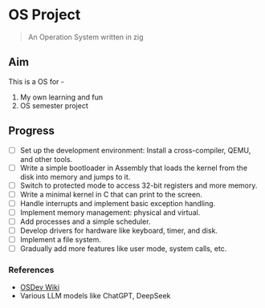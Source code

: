 # OS Project
> An Operation System written in zig

## Aim

This is a OS for -
1. My own learning and fun
2. OS semester project

## Progress
- [ ] Set up the development environment: Install a cross-compiler, QEMU, and other tools.
- [ ] Write a simple bootloader in Assembly that loads the kernel from the disk into memory and jumps to it.
- [ ] Switch to protected mode to access 32-bit registers and more memory.
- [ ] Write a minimal kernel in C that can print to the screen.
- [ ] Handle interrupts and implement basic exception handling.
- [ ] Implement memory management: physical and virtual.
- [ ] Add processes and a simple scheduler.
- [ ] Develop drivers for hardware like keyboard, timer, and disk.
- [ ] Implement a file system.
- [ ] Gradually add more features like user mode, system calls, etc.

### References
- [OSDev Wiki](https://wiki.osdev.org/)
- Various LLM models like ChatGPT, DeepSeek
<!-- - Maybe? [zig-os](https://github.com/rafaelbreno/zig-os) -->
